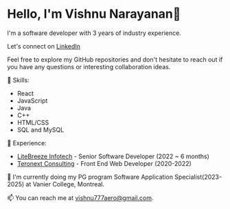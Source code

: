 # Hello, I'm Vishnu Narayanan👋

I'm a software developer with 3 years of industry experience.

Let's connect on [LinkedIn](https://www.linkedin.com/in/vishnu-narayanan-05b167193/)

Feel free to explore my GitHub repositories and don't hesitate to reach out if you have any questions or interesting collaboration ideas.

🔧 Skills:
- React
- JavaScript
- Java
- C++
- HTML/CSS
- SQL and MySQL

💼 Experience:
- [LiteBreeze Infotech](https://litebreeze.com/) - Senior Software Developer (2022 ~ 6 months)
- [Teronext Consulting](https://www.linkedin.com/company/teronext-consulting/about/) - Front End Web Developer (2020-2022)

🌱 I'm currently doing my PG program Software Application Specialist(2023-2025) at Vanier College, Montreal.

📫 You can reach me at vishnu777aero@gmail.com.
